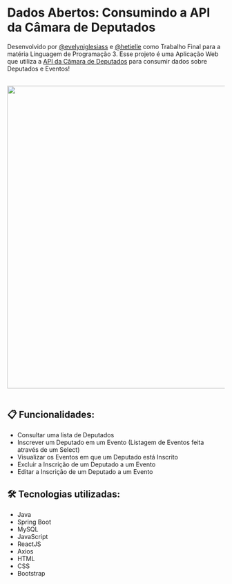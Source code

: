 # Dados Abertos: Consumindo a API da Câmara de Deputados

Desenvolvido por [@evelyniglesiass](https://github.com/evelyniglesiass) e [@hetielle](https://github.com/hetielle) como Trabalho Final para a matéria Linguagem de Programação 3.
Esse projeto é uma Aplicação Web que utiliza a [API da Câmara de Deputados](https://dadosabertos.camara.leg.br/swagger/api.html) para consumir dados sobre Deputados e Eventos!

<br>
<div align="center">
  <img src="https://github.com/evelyniglesiass/TrabFinalLP/assets/106272631/7fa67aab-3a0e-4e1e-b92d-44258799fa2f" width="700px" />
</div>
<br>

## 📋 Funcionalidades:

- Consultar uma lista de Deputados
- Inscrever um Deputado em um Evento (Listagem de Eventos feita através de um Select)
- Visualizar os Eventos em que um Deputado está Inscrito
- Excluir a Inscrição de um Deputado a um Evento
- Editar a Inscrição de um Deputado a um Evento

## 🛠️ Tecnologias utilizadas:

* Java
* Spring Boot
* MySQL
* JavaScript
* ReactJS
* Axios
* HTML
* CSS
* Bootstrap

